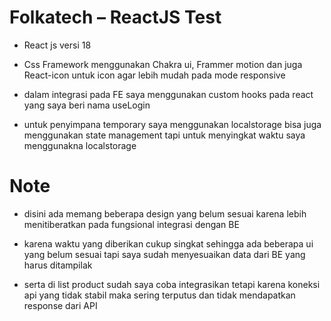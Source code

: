 # Folkatech – ReactJS Test

- React js versi 18

- Css Framework menggunakan Chakra ui, Frammer motion dan juga       React-icon untuk icon agar lebih mudah pada mode responsive

- dalam integrasi pada FE saya menggunakan custom hooks pada react yang saya beri nama useLogin

- untuk penyimpana temporary saya menggunakan localstorage bisa juga menggunakan state management tapi untuk menyingkat waktu saya menggunakna localstorage

# Note

- disini ada memang beberapa design yang belum sesuai karena lebih menitiberatkan pada fungsional integrasi dengan BE

- karena waktu yang diberikan cukup singkat sehingga ada beberapa ui yang belum sesuai tapi saya sudah menyesuaikan data dari BE yang harus ditampilak 

- serta di list product sudah saya coba integrasikan tetapi karena koneksi api yang tidak stabil maka sering terputus dan tidak mendapatkan response dari API


